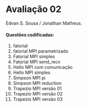 
Avaliação 02
=============

Edvan S. Sousa / Jonathan Matheus.

#### Questões codificadas:

1. fatorial 
2. fatorial MPI parametrizado
3. Fatorial MPI simples
4. Fatorial MPI send_recv
5. Hello MPI com comunicação
6. Hello MPI simples
7. Simpson MPI pi
8. Simpson MPI reduction
9. Trapezio MPI versão 01
10. Trapezio MPI versão 02
11. Trapezio MPI versão 03
